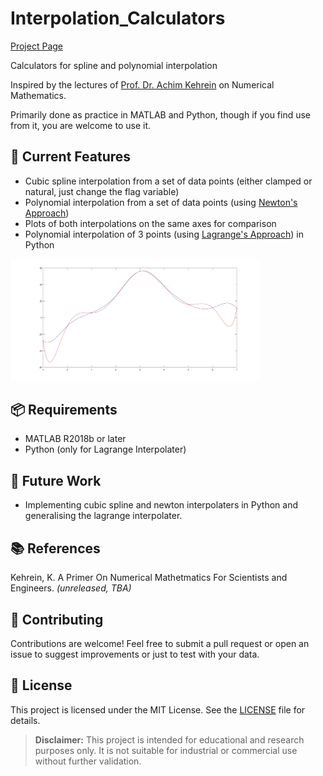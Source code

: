 # Interpolation_Calculators
[Project Page](https://jcchincheong-bb.github.io/projects/interpolation-calculator/index/)

Calculators for spline and polynomial interpolation

Inspired by the lectures of [Prof. Dr. Achim Kehrein](https://www.hochschule-rhein-waal.de/en/user/7351) on Numerical Mathematics. 

Primarily done as practice in MATLAB and Python, though if you find use from it, you are welcome to use it. 

## 🔧 Current Features
- Cubic spline interpolation from a set of data points (either clamped or natural, just change the flag variable)
- Polynomial interpolation from a set of data points (using [Newton's Approach](https://en.wikipedia.org/wiki/Newton_polynomial))
- Plots of both interpolations on the same axes for comparison
- Polynomial interpolation of 3 points (using [Lagrange's Approach](https://en.wikipedia.org/wiki/Lagrange_polynomial)) in Python

<img src='https://github.com/jcchincheong-bb/Interpolation_Calculators/blob/main/Example_9DataPoints.jpg' width='400'>

## 📦 Requirements
- MATLAB R2018b or later
- Python (only for Lagrange Interpolater)

## 🚧 Future Work
- Implementing cubic spline and newton interpolaters in Python and generalising the lagrange interpolater.
  
## 📚 References
Kehrein, K. A Primer On Numerical Mathetmatics For Scientists and Engineers. _(unreleased, TBA)_

## 🤝 Contributing
Contributions are welcome! Feel free to submit a pull request or open an issue to suggest improvements or just to test with your data.

## 📄 License
This project is licensed under the MIT License. See the [LICENSE](./LICENSE) file for details.

> **Disclaimer:** This project is intended for educational and research purposes only. It is not suitable for industrial or commercial use without further validation.
